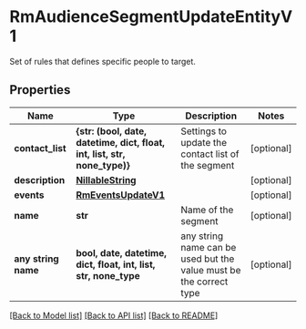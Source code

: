 # RmAudienceSegmentUpdateEntityV1

Set of rules that defines specific people to target.

## Properties
Name | Type | Description | Notes
------------ | ------------- | ------------- | -------------
**contact_list** | **{str: (bool, date, datetime, dict, float, int, list, str, none_type)}** | Settings to update the contact list of the segment | [optional] 
**description** | [**NillableString**](NillableString.md) |  | [optional] 
**events** | [**RmEventsUpdateV1**](RmEventsUpdateV1.md) |  | [optional] 
**name** | **str** | Name of the segment | [optional] 
**any string name** | **bool, date, datetime, dict, float, int, list, str, none_type** | any string name can be used but the value must be the correct type | [optional]

[[Back to Model list]](../README.md#documentation-for-models) [[Back to API list]](../README.md#documentation-for-api-endpoints) [[Back to README]](../README.md)


